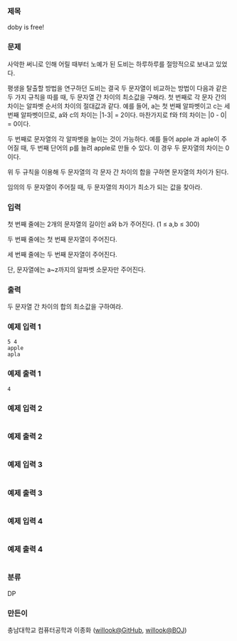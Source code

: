 ### 제목
doby is free!

### 문제
<p>사악한 써니로 인해 어릴 때부터 노예가 된 도비는 하루하루를 절망적으로 보내고 있었다.</p>
<p>평생을 탈출할 방법을 연구하던 도비는 결국 
두 문자열이 비교하는 방법이 다음과 같은 두 가지 규칙을 따를 때, 두 문자열 간 차이의 최소값을 구해라.
첫 번째로 각 문자 간의 차이는 알파벳 순서의 차이의 절대값과 같다. 예를 들어, a는 첫 번째 알파벳이고 c는 세 번째 알파벳이므로, a와 c의 차이는 |1-3| = 2이다. 마찬가지로 f와 f의 차이는 |0 - 0| = 0이다.
<p>두 번째로 문자열의 각 알파벳을 늘이는 것이 가능하다. 예를 들어 apple 과 aple이 주어질 때, 두 번째 단어의 p를 늘려 apple로 만들 수 있다. 이 경우 두 문자열의 차이는 0이다.</p>
<p>위 두 규칙을 이용해 두 문자열의 각 문자 간 차이의 합을 구하면 문자열의 차이가 된다.</p>
임의의 두 문자열이 주어질 때, 두 문자열의 차이가 최소가 되는 값을 찾아라.</p>


### 입력
<p>첫 번째 줄에는 2개의 문자열의 길이인 a와 b가 주어진다. (1 &le; a,b &le; 300)</p>
<p>두 번째 줄에는 첫 번째 문자열이 주어진다.</p>
<p>세 번째 줄에는 두 번째 문자열이 주어진다.</p>
<p>단, 문자열에는 a~z까지의 알파벳 소문자만 주어진다.</p>


### 출력
<p>두 문자열 간 차이의 합의 최소값을 구하여라.</p>

### 예제 입력 1
```
5 4
apple
apla
```

### 예제 출력 1
```
4
```

### 예제 입력 2
```

```

### 예제 출력 2
```

```

### 예제 입력 3
```

```

### 예제 출력 3
```

```

### 예제 입력 4
```

```

### 예제 출력 4
```

```

### 분류
DP

### 만든이
충남대학교 컴퓨터공학과 이종화 ([willook@GitHub](https://github.com/willook), [willook@BOJ](https://www.acmicpc.net/user/willook))
